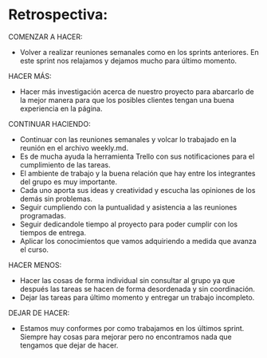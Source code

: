 
# Retrospectiva:


COMENZAR A HACER: 

* Volver a realizar reuniones semanales como en los sprints anteriores. En este sprint nos relajamos y dejamos mucho para último momento.

HACER MÁS:

* Hacer más investigación acerca de nuestro proyecto para abarcarlo de la mejor manera para que los posibles clientes tengan una buena experiencia en la página.

CONTINUAR HACIENDO:

* Continuar con las reuniones semanales y volcar lo trabajado en la reunión en el archivo weekly.md.
* Es de mucha ayuda la herramienta Trello con sus notificaciones para el cumplimiento de las tareas.
* El ambiente de trabajo y la buena relación que hay entre los integrantes del grupo es muy importante.  
* Cada uno aporta sus ideas y creatividad y escucha las opiniones de los demás sin problemas.
* Seguir cumpliendo con la puntualidad y asistencia a las reuniones programadas.
* Seguir dedicandole tiempo al proyecto para poder cumplir con los tiempos de entrega.
* Aplicar los conocimientos que vamos adquiriendo a medida que avanza el curso.

HACER MENOS:

* Hacer las cosas de forma individual sin consultar al grupo ya que después las tareas se hacen de forma desordenada y sin coordinación.
* Dejar las tareas para último momento y entregar un trabajo incompleto.

DEJAR DE HACER:

* Estamos muy conformes por como trabajamos en los últimos sprint. Siempre hay cosas para mejorar pero no encontramos nada que tengamos que dejar de hacer.


 

